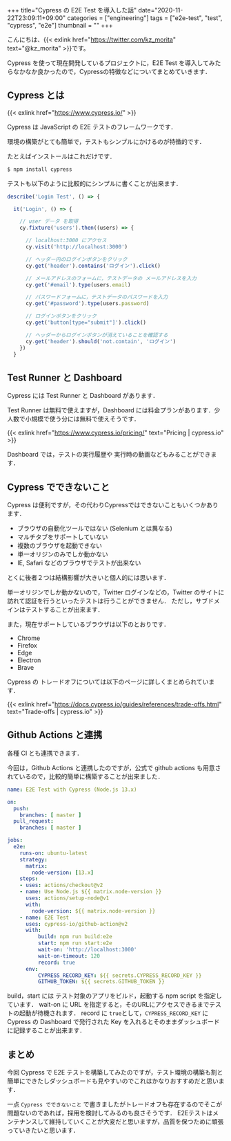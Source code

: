 +++
title="Cypress の E2E Test を導入した話"
date="2020-11-22T23:09:11+09:00"
categories = ["engineering"]
tags = ["e2e-test", "test", "cypress", "e2e"]
thumbnail = ""
+++

こんにちは、{{< exlink href="https://twitter.com/kz_morita" text="@kz_morita" >}}です。

Cypress を使って現在開発しているプロジェクトに，E2E Test を導入してみたらなかなか良かったので，Cypressの特徴などについてまとめていきます．

## Cypress とは

{{< exlink href="https://www.cypress.io/" >}}

Cypress は JavaScript の E2E テストのフレームワークです．

環境の構築がとても簡単で，テストもシンプルにかけるのが特徴的です．

たとえばインストールはこれだけです．

```bash
$ npm install cypress
```

テストも以下のように比較的にシンプルに書くことが出来ます．

```js
describe('Login Test', () => {

  it('Login', () => {

    // user データ を取得
    cy.fixture('users').then((users) => {

      // localhost:3000 にアクセス
      cy.visit('http://localhost:3000')

      // ヘッダー内のログインボタンをクリック
      cy.get('header').contains('ログイン').click()

      // メールアドレスのフォームに，テストデータの メールアドレスを入力
      cy.get('#email').type(users.email)

      // パスワードフォームに，テストデータのパスワードを入力
      cy.get('#password').type(users.password)

      // ログインボタンをクリック
      cy.get('button[type="submit"]').click()

      // ヘッダーからログインボタンが消えていることを確認する
      cy.get('header').should('not.contain', 'ログイン')
    })
  }
```

## Test Runner と Dashboard

Cypress には Test Runner と Dashboard があります．

Test Runner は無料で使えますが，Dashboard には料金プランがあります．少人数で小規模で使う分には無料で使えそうです．

{{< exlink href="https://www.cypress.io/pricing/" text="Pricing | cypress.io" >}}

Dashboard では，テストの実行履歴や 実行時の動画などもみることができます．

## Cypress でできないこと

Cypress は便利ですが，その代わりCypressではできないこともいくつかあります．

* ブラウザの自動化ツールではない (Selenium とは異なる)
* マルチタブをサポートしていない
* 複数のブラウザを起動できない
* 単一オリジンのみでしか動かない
* IE, Safari などのブラウザでテストが出来ない


とくに後者２つは結構影響が大きいと個人的には思います．

単一オリジンでしか動かないので，Twitter ログインなどの，Twitter のサイトに訪れて認証を行うといったテストは行うことができません．
ただし，サブドメインはテストすることが出来ます．



また，現在サポートしているブラウザは以下のとおりです．

* Chrome
* Firefox
* Edge
* Electron
* Brave


Cypress の トレードオフについては以下のページに詳しくまとめられています．

{{< exlink href="https://docs.cypress.io/guides/references/trade-offs.html" text="Trade-offs | cypress.io" >}}

## Github Actions と連携

各種 CI とも連携できます．

今回は，Github Actions と連携したのですが，公式で github actions も用意されているので，比較的簡単に構築することが出来ました．

```yml
name: E2E Test with Cypress (Node.js 13.x) 

on:
  push:
    branches: [ master ]
  pull_request:
    branches: [ master ]

jobs:
  e2e:
    runs-on: ubuntu-latest
    strategy:
      matrix:
        node-version: [13.x]
    steps:
    - uses: actions/checkout@v2
    - name: Use Node.js ${{ matrix.node-version }}
      uses: actions/setup-node@v1
      with:
        node-version: ${{ matrix.node-version }}
    - name: E2E Test
      uses: cypress-io/github-action@v2
      with:
          build: npm run build:e2e
          start: npm run start:e2e
          wait-on: 'http://localhost:3000'
          wait-on-timeout: 120
          record: true
      env:
          CYPRESS_RECORD_KEY: ${{ secrets.CYPRESS_RECORD_KEY }}
          GITHUB_TOKEN: ${{ secrets.GITHUB_TOKEN }}
```

build，start には テスト対象のアプリをビルド，起動する npm script を指定しています．
wait-on に URL を指定すると，そのURLにアクセスできるまでテストの起動が待機されます．
record に `true`として，`CYPRESS_RECORD_KEY` に Cypress の Dashboard で発行された Key を入れるとそのままダッシュボードに記録することが出来ます．

## まとめ 

今回 Cypress で E2E テストを構築してみたのですが，テスト環境の構築も割と簡単にできたしダッシュボードも見やすいのでこれはかなりおすすめだと思います．

一点 `Cypress でできないこと` で書きましたがトレードオフも存在するのでそこが問題ないのであれば，採用を検討してみるのも良さそうです．
E2Eテストはメンテナンスして維持していくことが大変だと思いますが，品質を保つために頑張っていきたいと思います．
